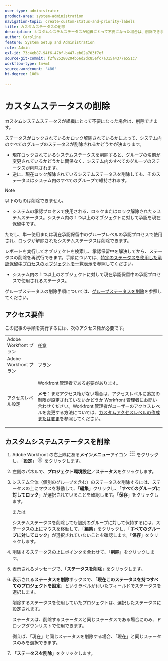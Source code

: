 ```yaml
---
user-type: administrator
product-area: system-administration
navigation-topic: create-custom-status-and-priority-labels
title: カスタムステータスの削除
description: カスタムシステムステータスが組織にとって不要になった場合は、削除できます。
author: Caroline
feature: System Setup and Administration
role: Admin
exl-id: 73c4eb87-94f6-47bf-b447-eb02a703f7ef
source-git-commit: f2f825280204b56d2dc85efc7a315a4377e551c7
workflow-type: tm+mt
source-wordcount: '486'
ht-degree: 100%

---
```


# カスタムステータスの削除

カスタムシステムステータスが組織にとって不要になった場合は、削除できます。

ステータスがロックされているかロック解除されているかによって、システム内のすべてのグループのステータスが削除されるかどうかが決まります。

* 現在ロックされているシステムステータスを削除すると、グループの名前が変更されているかどうかに関係なく、システム内のすべてのグループのステータスが削除されます。
* 逆に、現在ロック解除されているシステムステータスを削除しても、そのステータスはシステム内のすべてのグループで維持されます。


>[!NOTE]
>
>以下のものは削除できません。
>
>* システムの承認プロセスで使用される、ロックまたはロック解除されたシステムステータス。システム内の 1 つ以上のオブジェクトに対して承認を現在保留中です。
>
>  ただし、単一使用または現在承認保留中のグループレベルの承認プロセスで使用され、ロックが解除されたシステムステータスは削除できます。
>
>  レポートを実行してオブジェクトを検索し、承認保留中を解決してから、ステータスの削除を再試行できます。手順については、[特定のステータスを使用した承認保留中プロセスのオブジェクトを一覧表示](../../../administration-and-setup/customize-workfront/creating-custom-status-and-priority-labels/list-objects-pending-approval-certain-status.md)を参照してください。
>
>* システム内の 1 つ以上のオブジェクトに対して現在承認保留中の承認プロセスで使用されるステータス。

グループステータスの削除手順については、[グループステータスを削除](../../../administration-and-setup/manage-groups/manage-group-statuses/delete-a-group-status.md)を参照してください。

## アクセス要件

この記事の手順を実行するには、次のアクセス権が必要です。

<table style="table-layout:auto"> 
 <col> 
 <col> 
 <tbody> 
  <tr> 
   <td role="rowheader">Adobe Workfront プラン</td> 
   <td>任意</td> 
  </tr> 
  <tr> 
   <td role="rowheader">Adobe Workfront プラン</td> 
   <td>プラン</td> 
  </tr> 
  <tr> 
   <td role="rowheader">アクセスレベル設定</td> 
   <td> <p>Workfront 管理者である必要があります。</p> <p><b>メモ</b>：まだアクセス権がない場合は、アクセスレベルに追加の制限が設定されていないかどうか Workfront 管理者にお問い合わせください。Workfront 管理者がユーザーのアクセスレベルを変更する方法については、<a href="../../../administration-and-setup/add-users/configure-and-grant-access/create-modify-access-levels.md" class="MCXref xref">カスタムアクセスレベルの作成または変更</a>を参照してください。</p> </td> 
  </tr> 
 </tbody> 
</table>

## カスタムシステムステータスを削除

1. Adobe Workfront の右上隅にある&#x200B;**メインメニュー**&#x200B;アイコン ![](assets/main-menu-icon.png) をクリックし、「**設定**」![](assets/gear-icon-settings.png) をクリックします。

1. 左側のパネルで、**プロジェクト環境設定**／**ステータス**&#x200B;をクリックします。

1. システム全体（個別のグループを含む）のステータスを削除するには、ステータスの上にマウスを移動して、「**編集**」クリックし、「**すべてのグループに対してロック**」が選択されていることを確認します。「**保存**」をクリックします。

   または

   システムステータスを削除しても個別のグループに対して保持するには、ステータスの上にマウスを移動して、「**編集**」をクリックし、「**すべてのグループに対してロック**」が選択されていないことを確認します。「**保存**」をクリックします。

1. 削除するステータスの上にポインタを合わせて、「**削除**」をクリックします。
1. 表示されるメッセージで、「**ステータスを削除**」をクリックします。
1. 表示される&#x200B;**ステータスを削除**&#x200B;ボックスで、「**現在このステータスを持つすべてのプロジェクトを設定**」というラベルが付いたフィールドでステータスを選択します。

   削除するステータスを使用していたプロジェクトは、選択したステータスに設定されます。

   ステータスは、削除するステータスと同じステータスである場合にのみ、ドロップダウンリストで使用できます。

   例えば、「現在」と同じステータスを削除する場合、「現在」と同じステータスのみを選択できます。

1. 「**ステータスを削除**」をクリックします。
